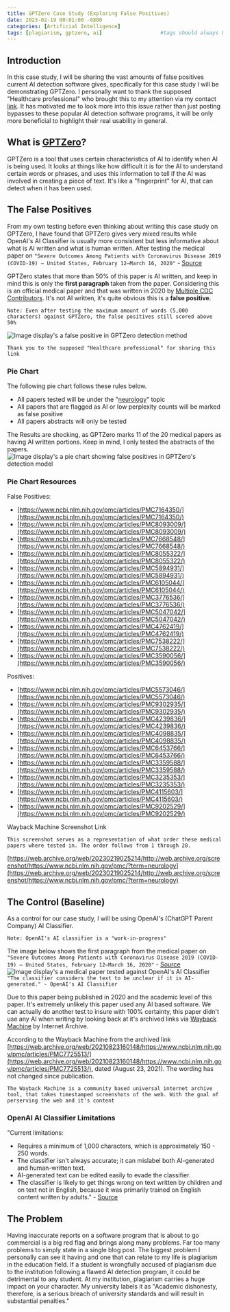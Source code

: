 ```yaml
---
title: GPTZero Case Study (Exploring False Positives)
date: 2023-02-19 00:01:00 -0800
categories: [Artificial Intelligence]
tags: [plagiarism, gptzero, ai]                   #tags should always be lowercase
---
```


## Introduction
In this case study, I will be sharing the vast amounts of false positives current AI detection software gives, specifically for this case study I will be demonstrating GPTZero. I personally want to thank the supposed "Healthcare professional" who brought this to my attention via my contact [link](https://simplex.chat/contact#/?v=1-2&smp=smp%3A%2F%2F0YuTwO05YJWS8rkjn9eLJDjQhFKvIYd8d4xG8X1blIU%3D%40smp8.simplex.im%2F4dgDprEeyoZrmJCgU2GBv7zIIvjSg4Qt%23%2F%3Fv%3D1-2%26dh%3DMCowBQYDK2VuAyEAxLm3lJtPPwoIE3e-4eS2348cbjMIaVqEqVLDUDz0NDc%253D%26srv%3Dbeccx4yfxxbvyhqypaavemqurytl6hozr47wfc7uuecacjqdvwpw2xid.onion). It has motivated me to look more into this issue rather than just posting bypasses to these popular AI detection software programs, it will be only more beneficial to highlight their real usability in general. 

## What is [GPTZero](https://gptzero.me/)?
GPTZero is a tool that uses certain characteristics of AI to identify when AI is being used. It looks at things like how difficult it is for the AI to understand certain words or phrases, and uses this information to tell if the AI was involved in creating a piece of text. It's like a "fingerprint" for AI, that can detect when it has been used.

## The False Positives 
From my own testing before even thinking about writing this case study on GPTZero, I have found that GPTZero gives very mixed results while OpenAI's AI Classifier is usually more consistent but less informative about what is AI written and what is human written. After testing the medical paper on `"Severe Outcomes Among Patients with Coronavirus Disease 2019 (COVID-19) — United States, February 12–March 16, 2020"` - [Source](https://www.ncbi.nlm.nih.gov/pmc/articles/PMC7725513/)

 GPTZero states that more than 50% of this paper is AI written, and keep in mind this is only the **first paragraph** taken from the paper. Considering this is an official medical paper and that was written in 2020 by [Multiple CDC Contributors](https://www.ncbi.nlm.nih.gov/pmc/articles/PMC7725513/#article-1aff-info). It's not AI written, it's quite obvious this is a **false positive**. 

 `Note: Even after testing the maximum amount of words (5,000 characters) against GPTZero, the false positives still scored above 50%`

![Image display's a false positive in GPTZero detection method](/assets/img/gptzero%20case%20study/gptzero.png)

`Thank you to the supposed "Healthcare professional" for sharing this link`

### Pie Chart
The following pie chart follows these rules below. 
- All papers tested will be under the "[neurology](https://www.ncbi.nlm.nih.gov/pmc/?term=neurology)" topic
- All papers that are flagged as AI or low perplexity counts will be marked as false positive
- All papers abstracts will only be tested 
 
The Results are shocking, as GPTZero marks 11 of the 20 medical papers as having AI written portions. Keep in mind, I only tested the abstracts of the papers. 
![Image display's a pie chart showing false positives in GPTZero's detection model](/assets/img/gptzero%20case%20study/gptzero%20pie%20chart.png)

### Pie Chart Resources
False Positives:
- [https://www.ncbi.nlm.nih.gov/pmc/articles/PMC7164350/](https://www.ncbi.nlm.nih.gov/pmc/articles/PMC7164350/)
- [https://www.ncbi.nlm.nih.gov/pmc/articles/PMC8093009/](https://www.ncbi.nlm.nih.gov/pmc/articles/PMC8093009/)
- [https://www.ncbi.nlm.nih.gov/pmc/articles/PMC7668548/](https://www.ncbi.nlm.nih.gov/pmc/articles/PMC7668548/)
- [https://www.ncbi.nlm.nih.gov/pmc/articles/PMC8055322/](https://www.ncbi.nlm.nih.gov/pmc/articles/PMC8055322/)
- [https://www.ncbi.nlm.nih.gov/pmc/articles/PMC5894931/](https://www.ncbi.nlm.nih.gov/pmc/articles/PMC5894931/)
- [https://www.ncbi.nlm.nih.gov/pmc/articles/PMC6105044/](https://www.ncbi.nlm.nih.gov/pmc/articles/PMC6105044/)
- [https://www.ncbi.nlm.nih.gov/pmc/articles/PMC3776536/](https://www.ncbi.nlm.nih.gov/pmc/articles/PMC3776536/)
- [https://www.ncbi.nlm.nih.gov/pmc/articles/PMC5047042/](https://www.ncbi.nlm.nih.gov/pmc/articles/PMC5047042/)
- [https://www.ncbi.nlm.nih.gov/pmc/articles/PMC4762419/](https://www.ncbi.nlm.nih.gov/pmc/articles/PMC4762419/)
- [https://www.ncbi.nlm.nih.gov/pmc/articles/PMC7538222/](https://www.ncbi.nlm.nih.gov/pmc/articles/PMC7538222/)
- [https://www.ncbi.nlm.nih.gov/pmc/articles/PMC3590056/](https://www.ncbi.nlm.nih.gov/pmc/articles/PMC3590056/)

Positives: 
- [https://www.ncbi.nlm.nih.gov/pmc/articles/PMC5573046/](https://www.ncbi.nlm.nih.gov/pmc/articles/PMC5573046/)
- [https://www.ncbi.nlm.nih.gov/pmc/articles/PMC9302935/](https://www.ncbi.nlm.nih.gov/pmc/articles/PMC9302935/)
- [https://www.ncbi.nlm.nih.gov/pmc/articles/PMC4239836/](https://www.ncbi.nlm.nih.gov/pmc/articles/PMC4239836/)
- [https://www.ncbi.nlm.nih.gov/pmc/articles/PMC4098835/](https://www.ncbi.nlm.nih.gov/pmc/articles/PMC4098835/)
- [https://www.ncbi.nlm.nih.gov/pmc/articles/PMC6453766/](https://www.ncbi.nlm.nih.gov/pmc/articles/PMC6453766/)
- [https://www.ncbi.nlm.nih.gov/pmc/articles/PMC3359588/](https://www.ncbi.nlm.nih.gov/pmc/articles/PMC3359588/)
- [https://www.ncbi.nlm.nih.gov/pmc/articles/PMC3235353/](https://www.ncbi.nlm.nih.gov/pmc/articles/PMC3235353/)
- [https://www.ncbi.nlm.nih.gov/pmc/articles/PMC4115603/](https://www.ncbi.nlm.nih.gov/pmc/articles/PMC4115603/)
- [https://www.ncbi.nlm.nih.gov/pmc/articles/PMC9202529/](https://www.ncbi.nlm.nih.gov/pmc/articles/PMC9202529/)

Wayback Machine Screenshot Link

`This screenshot serves as a representation of what order these medical papers where tested in. The order follows from 1 through 20.`

[https://web.archive.org/web/20230219025214/http://web.archive.org/screenshot/https://www.ncbi.nlm.nih.gov/pmc/?term=neurology](https://web.archive.org/web/20230219025214/http://web.archive.org/screenshot/https://www.ncbi.nlm.nih.gov/pmc/?term=neurology)

## The Control (Baseline)
As a control for our case study, I will be using OpenAI's (ChatGPT Parent Company) AI Classifier. 

`Note: OpenAI's AI classifier is a "work-in-progress"`

The image below shows the first paragraph from the medical paper on `"Severe Outcomes Among Patients with Coronavirus Disease 2019 (COVID-19) — United States, February 12–March 16, 2020"` - [Source](https://www.ncbi.nlm.nih.gov/pmc/articles/PMC7725513/)
![Image display's a medical paper tested against OpenAI's AI Classifier](/assets/img/gptzero%20case%20study/classifier.png)
`"The classifier considers the text to be unclear if it is AI-generated." - OpenAI's AI Classifier`

Due to this paper being published in 2020 and the academic level of this paper. It's extremely unlikely this paper used any AI based software. We can actually do another test to insure with 100% certainty, this paper didn't use any AI when writing by looking back at it's archived links via [Wayback Machine](https://web.archive.org/) by Internet Archive. 

According to the Wayback Machine from the archived link [https://web.archive.org/web/20210823160148/https://www.ncbi.nlm.nih.gov/pmc/articles/PMC7725513/](https://web.archive.org/web/20210823160148/https://www.ncbi.nlm.nih.gov/pmc/articles/PMC7725513/), dated (August 23, 2021). The wording has not changed since publication.

`The Wayback Machine is a community based universal internet archive tool, that takes timestamped screenshots of the web. With the goal of perserving the web and it's content`

### OpenAI AI Classifier Limitations

"Current limitations:

- Requires a minimum of 1,000 characters, which is approximately 150 - 250 words.
- The classifier isn't always accurate; it can mislabel both AI-generated and human-written text.
- AI-generated text can be edited easily to evade the classifier.
- The classifier is likely to get things wrong on text written by children and on text not in English, because it was primarily trained on English content written by adults." - [Source](https://openai.com/blog/new-ai-classifier-for-indicating-ai-written-text/)

## The Problem

Having inaccurate reports on a software program that is about to go commercial is a big red flag and brings along many problems. Far too many problems to simply state in a single blog post. The biggest problem I personally can see it having and one that can relate to my life is plagiarism in the education field. If a student is wrongfully accused of plagiarism due to the institution following a flawed AI detection program, it could be detrimental to any student. At my institution, plagiarism carries a huge impact on your character. My university labels it as "Academic dishonesty, therefore, is a serious breach of university standards and will result in substantial penalties."
